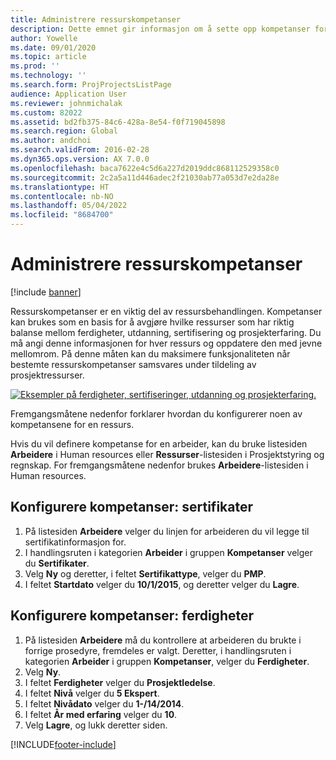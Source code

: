 ```yaml
---
title: Administrere ressurskompetanser
description: Dette emnet gir informasjon om å sette opp kompetanser for prosjektressurser.
author: Yowelle
ms.date: 09/01/2020
ms.topic: article
ms.prod: ''
ms.technology: ''
ms.search.form: ProjProjectsListPage
audience: Application User
ms.reviewer: johnmichalak
ms.custom: 82022
ms.assetid: bd2fb375-84c6-428a-8e54-f0f719045898
ms.search.region: Global
ms.author: andchoi
ms.search.validFrom: 2016-02-28
ms.dyn365.ops.version: AX 7.0.0
ms.openlocfilehash: baca7622e4c5d6a227d2019ddc868112529358c0
ms.sourcegitcommit: 2c2a5a11d446adec2f21030ab77a053d7e2da28e
ms.translationtype: HT
ms.contentlocale: nb-NO
ms.lasthandoff: 05/04/2022
ms.locfileid: "8684700"
---
```

# <a name="manage-resource-competencies"></a>Administrere ressurskompetanser

[!include [banner](../includes/banner.md)]

Ressurskompetanser er en viktig del av ressursbehandlingen. Kompetanser kan brukes som en basis for å avgjøre hvilke ressurser som har riktig balanse mellom ferdigheter, utdanning, sertifisering og prosjekterfaring. Du må angi denne informasjonen for hver ressurs og oppdatere den med jevne mellomrom. På denne måten kan du maksimere funksjonaliteten når bestemte ressurskompetanser samsvares under tildeling av prosjektressurser.

[![Eksempler på ferdigheter, sertifiseringer, utdanning og prosjekterfaring.](./media/projectresourcing06-1024x383.jpg)](./media/projectresourcing06.jpg)

Fremgangsmåtene nedenfor forklarer hvordan du konfigurerer noen av kompetansene for en ressurs.

Hvis du vil definere kompetanse for en arbeider, kan du bruke listesiden **Arbeidere** i Human resources eller **Ressurser**-listesiden i Prosjektstyring og regnskap. For fremgangsmåtene nedenfor brukes **Arbeidere**-listesiden i Human resources.

## <a name="set-up-competencies-certificates"></a>Konfigurere kompetanser: sertifikater

1. På listesiden **Arbeidere** velger du linjen for arbeideren du vil legge til sertifikatinformasjon for.
2. I handlingsruten i kategorien **Arbeider** i gruppen **Kompetanser** velger du **Sertifikater**.
3. Velg **Ny** og deretter, i feltet **Sertifikattype**, velger du **PMP**.
4. I feltet **Startdato** velger du **10/1/2015**, og deretter velger du **Lagre**.

## <a name="set-up-competencies-skills"></a>Konfigurere kompetanser: ferdigheter

1. På listesiden **Arbeidere** må du kontrollere at arbeideren du brukte i forrige prosedyre, fremdeles er valgt. Deretter, i handlingsruten i kategorien **Arbeider** i gruppen **Kompetanser**, velger du **Ferdigheter**.
2. Velg **Ny**.
3. I feltet **Ferdigheter** velger du **Prosjektledelse**.
4. I feltet **Nivå** velger du **5 Ekspert**.
5. I feltet **Nivådato** velger du **1-/14/2014**.
6. I feltet **År med erfaring** velger du **10**.
7. Velg **Lagre**, og lukk deretter siden.


[!INCLUDE[footer-include](../includes/footer-banner.md)]